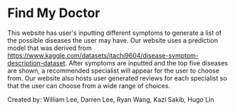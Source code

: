 # Find My Doctor

This website has user's inputting different symptoms to generate a list of the possible diseases the user may have. Our website uses a prediction model that was derived from https://www.kaggle.com/datasets/itachi9604/disease-symptom-description-dataset. After symptoms are inputted and the top five diseases are shown, a recommended specialist will appear for the user to choose from. Our website also hosts user generated reviews for each specialist so that the user can choose from a wide range of choices.

Created by: William Lee, Darren Lee, Ryan Wang, Kazi Sakib, Hugo Lin